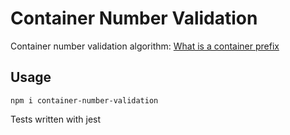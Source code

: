 # Container Number Validation

Container number validation algorithm: [What is a container prefix](https://www.csiu.co/container-prefixes)

## Usage
```
npm i container-number-validation

```
Tests written with jest
